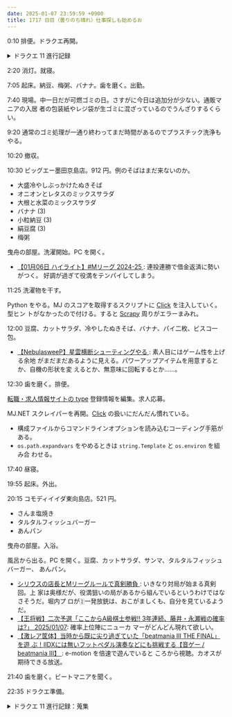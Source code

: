 ```yaml
---
date: 2025-01-07 23:59:59 +0900
title: 1717 日目（曇りのち晴れ）仕事探しも始めるお
---
```


0:10 排便。ドラクエ再開。

<details><summary>ドラクエ 11 進行記録</summary>
<p>カラーストーン採掘場でモンスター図鑑埋め。それとは関係なく未入手物品の一つである女王のてぶくろを二つゲット。</p>

<p>ロンダルキア洞窟でモンスター図鑑埋め。その過程で上級のツメ、盾、ヤリを大量に入手。
鍛冶で打ち直してから売り捌く。</p>

<p>イシの村で未入手だったはめつのナイフ、ヴォイドアンカー、デュークアックスの三店を購入。
アイテムコンプリートのために店から買える物はこれで全部のはず。
残りがもう数点なので、未入手品の名前を特定しよう。</p>

<p>モンスター図鑑埋めに戻る。バンデルフォン地下から試練の里までの雪原地帯にかなりの穴がある。
実際の顔ぶれが図鑑の記載部分とかなり異なるのは妙だ。時間帯か？</p>
</details>

2:20 消灯。就寝。

7:05 起床。納豆、梅粥、バナナ。歯を磨く。出勤。

7:40 現場。中一日だが可燃ゴミの日。さすがに今日は追加分が少ない。通販マニアの入居
者の包装紙やレジ袋が生ゴミに混ざっているのでうんざりするくらい。

9:20 通常のゴミ処理が一通り終わってまだ時間があるのでプラスチック洗浄もやる。

10:20 撤収。

10:30 ビッグエー墨田京島店。912 円。例のそばはまだ来ないのか。

* 大盛冷やしぶっかけたぬきそば
* オニオンとレタスのミックスサラダ
* 大根と水菜のミックスサラダ
* バナナ (3)
* 小粒納豆 (3)
* 絹豆腐 (3)
* 梅粥

曳舟の部屋。洗濯開始。PC を開く。

* [【01月06日 ハイライト】#Mリーグ 2024-25
  ](https://www.youtube.com/watch?v=6j25T4oV1YQ): 連投連勝で借金返済に勢いがつく。
  好調が過ぎて役満をテンパイしてしまう。

11:25 洗濯物を干す。

Python をやる。MJ のスコアを取得するスクリプトに [Click] を注入していく。型ヒン
トがなかったので付ける。すると [Scrapy] 周りがエラーまみれ。

12:00 豆腐、カットサラダ、冷やしたぬきそば、バナナ、パイ二枚、ビスコ一包。

* [【NebulasweeP】星雲横断シューティングやる
  ](https://www.youtube.com/watch?v=ZinYILBGnKw): 素人目にはゲーム性を上げる余地
  がまだまだあるように見える。パワーアップアイテムを用意するとか、自機の形状を変
  えるとか、無意味に回転するとか……。

12:30 歯を磨く。排便。

[転職・求人情報サイトの type](https://type.jp/) 登録情報を編集。求人応募。

MJ.NET スクレイパーを再開。[Click] の扱いにだんだん慣れている。

* 構成ファイルからコマンドラインオプションを読み込むコーディング手筋がある。
* `os.path.expandvars` をやめるときは `string.Template` と `os.environ` を組み合
  わせる。

17:40 昼寝。

19:55 起床。外出。

20:15 コモディイイダ東向島店。521 円。

* さんま塩焼き
* タルタルフィッシュバーガー
* あんパン

曳舟の部屋。入浴。

風呂から出る。PC を開く。豆腐、カットサラダ、サンマ、タルタルフィッシュバーガー、
あんパン。

* [シリウスの店長とMリーグルールで真剣勝負
  ](https://www.youtube.com/watch?v=SMs3ng6dzWA): いきなり対局が始まる真剣回。上
  家は奥様だが、役満狙いの局があるから組んでいるというわけではなさそうだ。堀内プ
  ロが🀋一発放銃は、おこがましくも、自分を見ているようだ。
* [【王将戦】二次予選「ここからA級棋士参戦!! 3年連続、藤井・永瀬戦の確率は?」
  2025/01/07](https://www.youtube.com/watch?v=dhI_GL_AgTY): 確率上位陣にニューカ
  マーがどんどん現れて欲しい。
* [【激レア筐体】当時から既に尖り過ぎていた「beatmania III THE FINAL」を遊
  ぶ！IIDXには無いフットペダル演奏などにも挑戦する【音ゲー / beatmania III】
  ](https://www.youtube.com/watch?v=Ii0Wia8ERV8): e-motion を倍速で遊んでいると
  ころから視聴。カオスが期待できる放送。

21:40 歯を磨く。ビートマニアを聞く。

22:35 ドラクエ準備。

<details><summary>ドラクエ 11 進行記録：蒐集</summary>
<p>これから入手する品目をせんれき画面を確認しながら特定していく：</p>
<ul>
  <li>武器 251/258 (7)
    <ul>
      <li>ガルーダのツメ ガルーダ強b 裏ダンジョン谷</li>
      <li>こあくまのナイフ 60000C</li>
      <li>こあくまネイル 7500C or フェアリーバット邪b</li>
      <li>さばきの杖 7500C</li>
      <li>天馬の大剣 れんごく天馬邪b</li>
      <li>ライトニングダガー ゴールデンタイタスb</li>
      <li>ラ？？？？ (stick?)</li>
    </ul>
  </li>
  <li>防具 245/250 (5)
    <ul>
      <li>あぶない水着 70000C キングマーマンb</li>
      <li>きわどい水着 150000C</li>
      <li>シ？？？？ 服</li>
      <li>ドラゴンローブ ドラゴンロードb</li>
      <li>ユ|ラ？？？ 服</li>
    </ul>
  </li>
  <li>アクセサリー 105/107 (2)
    <ul>
      <li>か|き？？？ 首</li>
      <li>ちょうネクタイ (3000)</li>
    </ul>
  </li>
  <li>道具 47/51 (4): 超種四種</li>
  <li>素材 115/115</li>
  <li>レシピ 105/105</li>
  <li>だいじなもの 87/89 (2)
    <ul>
      <li>イ|ウ？？？</li>
      <li>おうごんのたづな</li>
    </ul>
  </li>
</ul>

<p>とりあえずちょうネクタイをグロッタカジノで得よう。</p>
</details>

[Click]: <https://click.palletsprojects.com/en/stable/>
[Scrapy]: <https://scrapy.org/>
